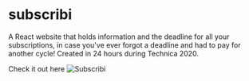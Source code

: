 # subscribi
A React website that holds information and the deadline for all your subscriptions, in case you've ever forgot a deadline and had to pay for another cycle!
Created  in 24 hours during Technica 2020.

Check it out here
![Subscribi](https://cheymonty.github.io/subscribi)
